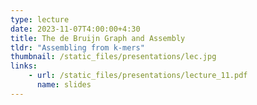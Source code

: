 ```yaml
---
type: lecture
date: 2023-11-07T4:00:00+4:30
title: The de Bruijn Graph and Assembly
tldr: "Assembling from k-mers"
thumbnail: /static_files/presentations/lec.jpg
links: 
    - url: /static_files/presentations/lecture_11.pdf
      name: slides
---
```

